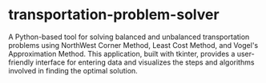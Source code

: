 # transportation-problem-solver
A Python-based tool for solving balanced and unbalanced transportation problems using NorthWest Corner Method, Least Cost Method, and Vogel's Approximation Method. This application, built with tkinter, provides a user-friendly interface for entering data and visualizes the steps and algorithms involved in finding the optimal solution.
